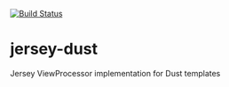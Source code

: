 [![Build Status](https://travis-ci.org/fabito/jersey-dust.png?branch=master)](https://travis-ci.org/fabito/jersey-dust)

jersey-dust
===========

Jersey ViewProcessor implementation for Dust templates
